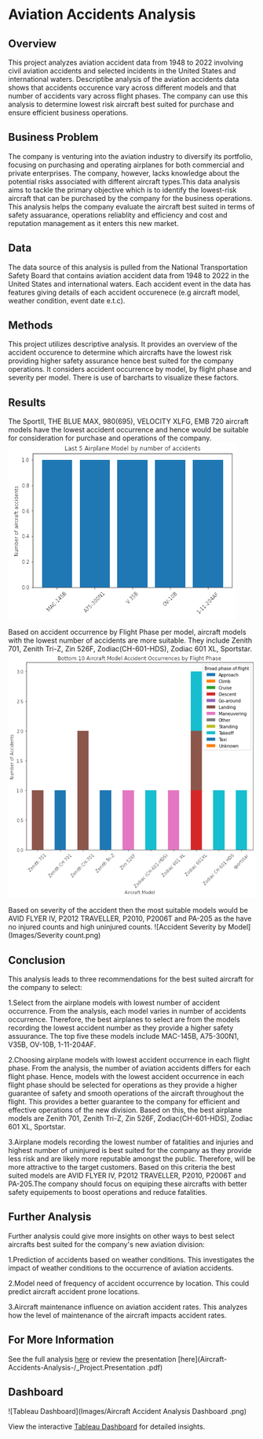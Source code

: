 # Aviation Accidents Analysis
## Overview
This project analyzes aviation accident data from 1948 to 2022 involving civil aviation accidents and selected incidents in the United States and international waters. Descriptibe analysis of the aviation accidents data shows that accidents occurence vary across different models and that number of accidents vary across flight phases. The company can use this analysis to determine lowest risk aircraft best suited for purchase and ensure efficient business operations.
## Business Problem
The company is venturing into the aviation industry to diversify its portfolio, focusing on purchasing and operating airplanes for both commercial and private enterprises. The company, however, lacks knowledge about the potential risks associated with different aircraft types.This data analysis aims to tackle the primary objective which is to identify the lowest-risk aircraft that can be purchased by the company for the business operations. This analysis helps the company evaluate the aircraft best suited in terms of safety assuarance, operations reliablity and efficiency and cost and reputation management as it enters this new market.
## Data
The data source of this analysis is pulled from the National Transportation Safety Board that contains aviation accident data from 1948 to 2022  in the United States and international waters. Each accident event in the data has features giving details of each accident occurenece (e.g aircraft model, weather condition, event date e.t.c). 
## Methods
This project utilizes descriptive analysis. It provides an overview of the accident occurence to determine which aircrafts have the lowest risk providing higher safety assurance hence best suited for the company operations. It considers accident occurrence by model, by flight phase and severity per model. There is use of barcharts to visualize these factors.
## Results
The SportII, THE BLUE MAX, 980(695), VELOCITY XLFG, EMB 720 aircraft models have the lowest accident occurrence and hence would be suitable for consideration for purchase and operations of the company.
![Accident Occurence by Model](Images/Model.png)

Based on accident occurrence by Flight Phase per model, aircraft models with the lowest number of accidents are more suitable. They include Zenith 701, Zenith Tri-Z, Zin 526F, Zodiac(CH-601-HDS), Zodiac 601 XL, Sportstar.
![Accident Occurence by Flight Phase per Model](Images/Flight.phase.png)

Based on severity of the accident then the most suitable models would be AVID FLYER IV, P2012 TRAVELLER, P2010, P2006T and PA-205 as the have no injured counts and high uninjured counts. 
![Accident Severity by Model](Images/Severity count.png)


## Conclusion
This analysis leads to three recommendations for the best suited aircraft for the company to select:

1.Select from the airplane models with lowest number of accident occurrence. From the analysis, each model varies in number of accidents occurrence. Therefore, the best airplanes to select are from the models recording the lowest accident number as they provide a higher safety assuurance. The top five these models include MAC-145B, A75-300N1, V35B, OV-10B, 1-11-204AF.

2.Choosing airplane models with lowest accident occurrence in each flight phase. From the analysis, the number of aviation accidents differs for each flight phase. Hence, models with the lowest accident occurrence in each flight phase should be selected for operations as they provide a higher guarantee of safety and smooth operations of the aircraft throughout the flight. This provides a better guarantee to the company for efficient and effective operations of the new division. Based on this, the best airplane models are Zenith 701, Zenith Tri-Z, Zin 526F, Zodiac(CH-601-HDS), Zodiac 601 XL, Sportstar.

3.Airplane models recording the lowest number of fatalities and injuries and highest number of uninjured is best suited for the company as they provide less risk and are likely more reputable amongst the public. Therefore, will be more attractive to the target customers. Based on this criteria the best suited models are AVID FLYER IV, P2012 TRAVELLER, P2010, P2006T and PA-205.The company should focus on equiping these aircrafts with better safety equipements to boost operations and reduce fatalities.  


## Further Analysis
Further analysis could give more insights on other ways to best select aircrafts best suited for the company's new aviation division:

1.Prediction of accidents based on weather conditions. This investigates the impact of  weather conditions to the occurrence of aviation accidents.

2.Model need of frequency of accident occurrence by location. This could predict aircraft accident prone locations.

3.Aircraft maintenance influence on aviation accident rates. This analyzes how the level of maintenance of the aircraft impacts accident rates.
## For More Information
See the full analysis [here](Aviation-Accidents-Analysis.ipynb)  or review the presentation [here](Aircraft-Accidents-Analysis-/_Project.Presentation .pdf)

## Dashboard

![Tableau Dashboard](Images/Aircraft Accident Analysis Dashboard .png)

View the interactive [Tableau Dashboard](https://public.tableau.com/app/profile/maureen.wambugu/viz/Aircraft_Accidents_Analysis_MW/AircraftAccidentAnalysisDashboard?publish=yes) for detailed insights.

